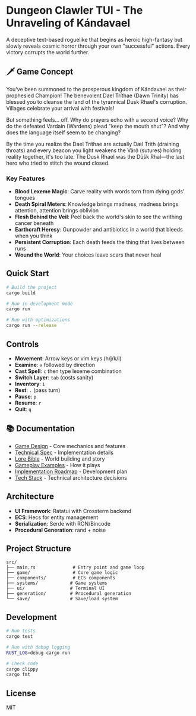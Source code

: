 # Dungeon Clawler TUI - The Unraveling of Kándavael

A deceptive text-based roguelike that begins as heroic high-fantasy but slowly reveals cosmic horror through your own "successful" actions. Every victory corrupts the world further.

## 🗡️ Game Concept

You've been summoned to the prosperous kingdom of Kándavael as their prophesied Champion! The benevolent Dael Tríthae (Dawn Trinity) has blessed you to cleanse the land of the tyrannical Dusk Rhael's corruption. Villages celebrate your arrival with festivals!

But something feels... off. Why do prayers echo with a second voice? Why do the defeated Vardain (Wardens) plead "keep the mouth shut"? And why does the language itself seem to be changing?

By the time you realize the Dael Tríthae are actually Dæl Trith (draining throats) and every beacon you light weakens the Vârð (sutures) holding reality together, it's too late. The Dusk Rhael was the Dûšk Rhal—the last hero who tried to stitch the wound closed.

### Key Features

- **Blood Lexeme Magic**: Carve reality with words torn from dying gods' tongues
- **Death Spiral Meters**: Knowledge brings madness, madness brings attention, attention brings oblivion
- **Flesh Behind the Veil**: Peel back the world's skin to see the writhing cancer beneath
- **Earthcraft Heresy**: Gunpowder and antibiotics in a world that bleeds when you think
- **Persistent Corruption**: Each death feeds the thing that lives between runs
- **Wound the World**: Your choices leave scars that never heal

## Quick Start

```bash
# Build the project
cargo build

# Run in development mode
cargo run

# Run with optimizations
cargo run --release
```

## Controls

- **Movement**: Arrow keys or vim keys (h/j/k/l)
- **Examine**: `x` followed by direction
- **Cast Spell**: `c` then type lexeme combination
- **Switch Layer**: `tab` (costs sanity)
- **Inventory**: `i`
- **Rest**: `.` (pass turn)
- **Pause**: `p`
- **Resume**: `r`
- **Quit**: `q`

## 📚 Documentation

- [Game Design](docs/GAME_DESIGN.md) - Core mechanics and features
- [Technical Spec](docs/TECHNICAL_SPEC.md) - Implementation details  
- [Lore Bible](docs/LORE_BIBLE.md) - World building and story
- [Gameplay Examples](docs/GAMEPLAY_EXAMPLES.md) - How it plays
- [Implementation Roadmap](docs/IMPLEMENTATION_ROADMAP.md) - Development plan
- [Tech Stack](docs/TECH_STACK.md) - Technical architecture decisions

## Architecture

- **UI Framework**: Ratatui with Crossterm backend
- **ECS**: Hecs for entity management
- **Serialization**: Serde with RON/Bincode
- **Procedural Generation**: rand + noise

## Project Structure

```
src/
├── main.rs              # Entry point and game loop
├── game/                # Core game logic
├── components/          # ECS components
├── systems/            # Game systems
├── ui/                 # Terminal UI
├── generation/         # Procedural generation
└── save/               # Save/load system
```

## Development

```bash
# Run tests
cargo test

# Run with debug logging
RUST_LOG=debug cargo run

# Check code
cargo clippy
cargo fmt
```

## License

MIT